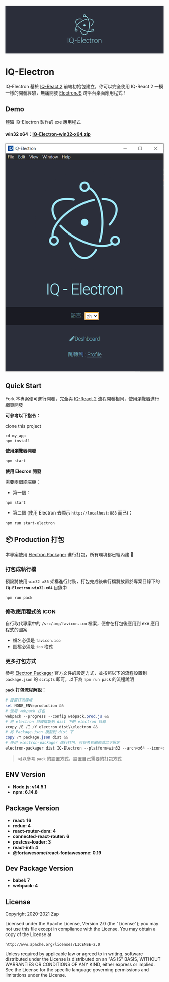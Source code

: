 ![Electron](https://github.com/iq-service-inc/iq-electron/blob/master/banner.png?raw=true)
# IQ-Electron

IQ-Electron 基於 [IQ-React 2](http://10.9.173.136/SideProject/iq-react2) 前端初始包建立，你可以完全使用 IQ-React 2 一模一樣的開發經驗，無痛開發 [ElectronJS](https://www.electronjs.org/) 跨平台桌面應用程式！


## Demo

體驗 IQ-Electron 製作的 exe 應用程式

#### win32 x64：[IQ-Electron-win32-x64.zip](https://iqservice.sharepoint.com/:u:/s/DevTeam1/EUZtB0E0w4NDvaWr9rALWsYBR2__VGN_5g1u_Lxv8F8HDw?e=6RF2ru)

![elec-windows](https://github.com/iq-service-inc/iq-electron/blob/master/elect-window.png?raw=true)


## Quick Start

Fork 本專案便可進行開發，完全與  [IQ-React 2](https://github.com/iq-service-inc/iq-react2) 流程開發相同，使用瀏覽器進行網頁開發

  
**可參考以下指令：**

clone this project 

```
cd my_app
npm install
```

**使用瀏覽器開發**
  
```
npm start
```
  

**使用 Elecron 開發**
  

需要兩個終端機：

* 第一個：  

```
npm start
```
  
* 第二個 (使用 Electron 去顯示 `http://localhost:888` 而已)：  
  
```
npm run start-electron
```

  
## 📦 Production 打包 

本專案使用 [Electron Packager](https://github.com/electron/electron-packager) 進行打包，所有環境都已經內建 👏


### 打包成執行檔

預設將使用 `win32 x86` 架構進行封裝，打包完成後執行檔將放置於專案目錄下的 **`IQ-Electron-win32-x64`** 目錄中

```
npm run pack
```

### 修改應用程式的 ICON


自行取代專案中的 `/src/img/favicon.ico` 檔案，便會在打包後應用到 exe 應用程式的圖案

* 檔名必須是 `favicon.ico`
* 圖檔必須是 `ico` 格式


### 更多打包方式

參考 [Electron Packager](https://electron.github.io/electron-packager/master/modules/electronpackager.html#archoption) 官方文件的設定方式，並按照以下的流程設置到 `package.json` 的 `scripts` 即可，以下為 `npm run pack` 的流程說明  


**`pack` 打包流程解說：**  

```powershell
# 設置打包環境
set NODE_ENV=production &&  
# 使用 webpack 打包
webpack --progress --config webpack.prod.js && 
# 將 electron 目錄複製到 dist 下的 electron 目錄
xcopy /E /I /Y electron dist\\electron && 
# 將 Package.json 複製到 dist 下
copy /Y package.json dist && 
# 使用 electron-packager 進行打包，可參考官網修改以下設定
electron-packager dist IQ-Electron --platform=win32 --arch=x64 --icon=dist/favicon.ico --overwrite
```

> 可以參考 `pack` 的設置方式，設置自己需要的打包方式


## ENV Version

* **Node.js: v14.5.1**
* **npm: 6.14.8**


## Package Version

* **react: 16**
* **redux: 4** 
* **react-router-dom: 4** 
* **connected-react-router: 6** 
* **postcss-loader: 3**
* **react-intl: 4**
* **@fortawesome/react-fontawesome: 0.19**

## Dev Package Version

* **babel: 7**
* **webpack: 4**


  
  
## License

Copyright 2020-2021 Zap

Licensed under the Apache License, Version 2.0 (the "License");
you may not use this file except in compliance with the License.
You may obtain a copy of the License at

    http://www.apache.org/licenses/LICENSE-2.0

Unless required by applicable law or agreed to in writing, software
distributed under the License is distributed on an "AS IS" BASIS,
WITHOUT WARRANTIES OR CONDITIONS OF ANY KIND, either express or implied.
See the License for the specific language governing permissions and
limitations under the License.   
